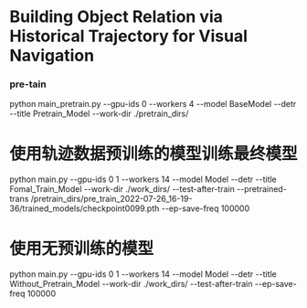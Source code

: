 # Building Object Relation via Historical Trajectory for Visual Navigation

### pre-tain
python main_pretrain.py --gpu-ids 0 --workers 4 --model BaseModel --detr --title Pretrain_Model --work-dir ./pretrain_dirs/


# 使用轨迹数据预训练的模型训练最终模型
python main.py --gpu-ids 0 1  --workers 14 --model Model --detr --title Fomal_Train_Model --work-dir ./work_dirs/ --test-after-train --pretrained-trans /pretrain_dirs/pre_train_2022-07-26_16-19-36/trained_models/checkpoint0099.pth --ep-save-freq 100000



# 使用无预训练的模型
python main.py --gpu-ids 0 1  --workers 14 --model Model --detr --title Without_Pretrain_Model --work-dir ./work_dirs/ --test-after-train --ep-save-freq 100000

